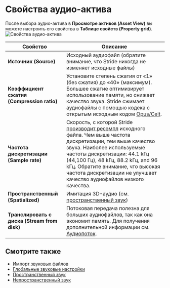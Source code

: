 ﻿# Свойства аудио-актива
После выбора аудио-актива в **Просмотре активов (Asset View)** вы можете настроить его свойства в **Таблице свойств (Property grid)**.
![Свойства аудио-актива](media/audio-asset-properties.png)

| Свойство | Описание
|----------|----------
| **Источник (Source)** | Исходный аудиофайл (обратите внимание, что Stride никогда не изменяет исходные файлы)
| **Коэффициент сжатия (Compression ratio)** | Установите степень сжатия от «1» (без сжатия) до «40» (максимум). Большее сжатие оптимизирует использование памяти, но снижает качество звука. Stride сжимает аудиофайлы с помощью кодека с открытым исходным кодом [Opus/Celt](https://en.wikipedia.org/wiki/CELT).
|**Частота дискретизации (Sample rate)** | Скорость, с которой Stride [производит ресэмпл](https://ru.wikipedia.org/wiki/Частота_дискретизации) исходного файла. Чем выше частота дискретизации, тем выше качество звука. Наиболее используемые частоты дискретизации: 44.1 kГц (44,100 Гц), 48 kГц, 88.2 kГц, and 96 kГц. Обратите внимание, что высокая частота дискретизации не улучшает качество аудиофайлов низкого качества.       
| **Пространственный (Spatialized)**  | Имитация 3D-аудио (см. [пространственный звук](spatialized-audio.md))
| **Транслировать с диска (Stream from disk)** | Потоковая передача полезна для больших аудиофайлов, так как она экономит память. Для получения дополнительной информации см. [Аудиопоток](stream-audio.md).

## Смотрите также

* [Импорт звуковых файлов](import-audio.md)
* [Глобальные звуковые настройки](global-audio-settings.md)
* [Пространственный звук](spatialized-audio.md)
* [Непространственный звук](non-spatialized-audio.md)